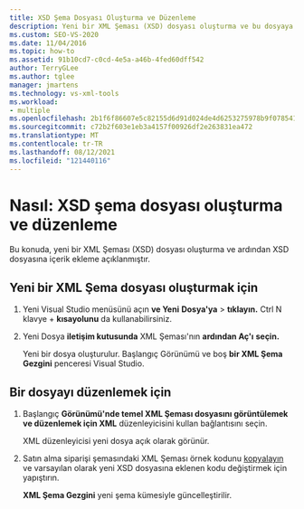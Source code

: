 ```yaml
---
title: XSD Şema Dosyası Oluşturma ve Düzenleme
description: Yeni bir XML Şeması (XSD) dosyası oluşturma ve bu dosyaya içerik ekleme hakkında bilgi Visual Studio.
ms.custom: SEO-VS-2020
ms.date: 11/04/2016
ms.topic: how-to
ms.assetid: 91b10cd7-c0cd-4e5a-a46b-4fed60dff542
author: TerryGLee
ms.author: tglee
manager: jmartens
ms.technology: vs-xml-tools
ms.workload:
- multiple
ms.openlocfilehash: 2b1f6f86607e5c82155d6d91d024de4d6253275978b9f0785414dd72bc2de1e8
ms.sourcegitcommit: c72b2f603e1eb3a4157f00926df2e263831ea472
ms.translationtype: MT
ms.contentlocale: tr-TR
ms.lasthandoff: 08/12/2021
ms.locfileid: "121440116"
---
```

# <a name="how-to-create-and-edit-an-xsd-schema-file"></a>Nasıl: XSD şema dosyası oluşturma ve düzenleme

Bu konuda, yeni bir XML Şeması (XSD) dosyası oluşturma ve ardından XSD dosyasına içerik ekleme açıklanmıştır.

## <a name="to-create-a-new-xml-schema-file"></a>Yeni bir XML Şema dosyası oluşturmak için

1. Yeni Visual Studio menüsünü açın **ve Yeni** **Dosya'ya**  >  **tıklayın.** Ctrl N klavye + **kısayolunu** da kullanabilirsiniz.

2. Yeni Dosya **iletişim kutusunda** XML Şeması'nın **ardından Aç'ı** **seçin.**

   Yeni bir dosya oluşturulur. Başlangıç Görünümü ve boş **bir XML Şema Gezgini** penceresi Visual Studio.

## <a name="to-edit-a-file"></a>Bir dosyayı düzenlemek için

1. Başlangıç **Görünümü'nde temel XML Şeması dosyasını görüntülemek ve düzenlemek için XML** düzenleyicisini kullan bağlantısını seçin.

   XML düzenleyicisi yeni dosya açık olarak görünür.

2. Satın alma siparişi şemasındaki XML Şeması örnek kodunu [kopyalayın](../xml-tools/sample-xsd-file-simple-schema.md) ve varsayılan olarak yeni XSD dosyasına eklenen kodu değiştirmek için yapıştırın.

   **XML Şema Gezgini** yeni şema kümesiyle güncelleştirilir.
